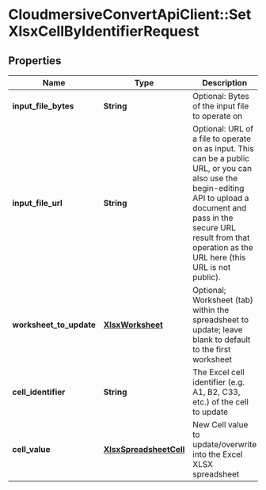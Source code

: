 # CloudmersiveConvertApiClient::SetXlsxCellByIdentifierRequest

## Properties
Name | Type | Description | Notes
------------ | ------------- | ------------- | -------------
**input_file_bytes** | **String** | Optional: Bytes of the input file to operate on | [optional] 
**input_file_url** | **String** | Optional: URL of a file to operate on as input.  This can be a public URL, or you can also use the begin-editing API to upload a document and pass in the secure URL result from that operation as the URL here (this URL is not public). | [optional] 
**worksheet_to_update** | [**XlsxWorksheet**](XlsxWorksheet.md) | Optional; Worksheet (tab) within the spreadsheet to update; leave blank to default to the first worksheet | [optional] 
**cell_identifier** | **String** | The Excel cell identifier (e.g. A1, B2, C33, etc.) of the cell to update | [optional] 
**cell_value** | [**XlsxSpreadsheetCell**](XlsxSpreadsheetCell.md) | New Cell value to update/overwrite into the Excel XLSX spreadsheet | [optional] 


